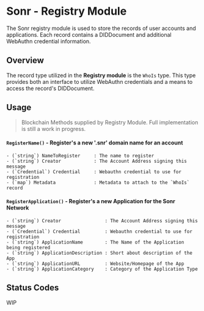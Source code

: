 # Sonr - Registry Module

The Sonr registry module is used to store the records of user accounts and applications. Each record contains a DIDDocument and additional WebAuthn credential information.

## Overview

The record type utilized in the **Registry module** is the `WhoIs` type. This type provides both an interface to utilize WebAuthn credentials and a means to access the record's DIDDocument.

## Usage

> Blockchain Methods supplied by Registry Module. Full implementation is still a work in progress.

#### `RegisterName()` - Register's a new '.snr' domain name for an account

    - (`string`) NameToRegister     : The name to register
    - (`string`) Creator            : The Account Address signing this message
    - (`Credential`) Credential     : Webauthn credential to use for registration
    - (`map`) Metadata              : Metadata to attach to the `WhoIs` record

#### `RegisterApplication()` - Register's a new Application for the Sonr Network

    - (`string`) Creator                : The Account Address signing this message
    - (`Credential`) Credential         : Webauthn credential to use for registration
    - (`string`) ApplicationName        : The Name of the Application being registered
    - (`string`) ApplicationDescription : Short about description of the App
    - (`string`) ApplicationURL         : Website/Homepage of the App
    - (`string`) ApplicationCategory    : Category of the Application Type

## Status Codes

WIP
